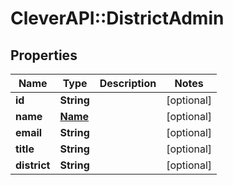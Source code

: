 # CleverAPI::DistrictAdmin

## Properties
Name | Type | Description | Notes
------------ | ------------- | ------------- | -------------
**id** | **String** |  | [optional] 
**name** | [**Name**](Name.md) |  | [optional] 
**email** | **String** |  | [optional] 
**title** | **String** |  | [optional] 
**district** | **String** |  | [optional] 


